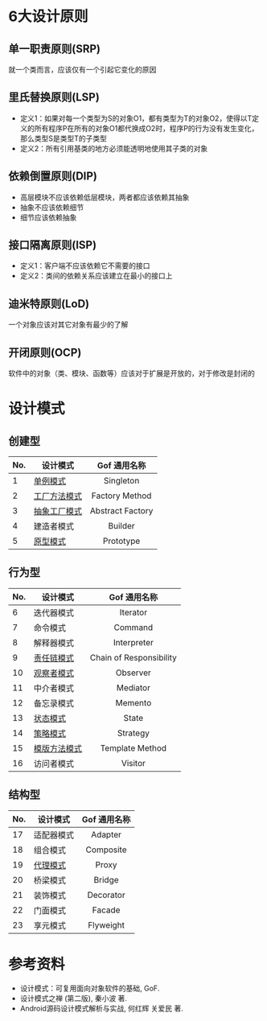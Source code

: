 # 6大设计原则

## 单一职责原则(SRP)

就一个类而言，应该仅有一个引起它变化的原因

## 里氏替换原则(LSP)

- 定义1：如果对每一个类型为S的对象O1，都有类型为T的对象O2，使得以T定义的所有程序P在所有的对象O1都代换成O2时，程序P的行为没有发生变化，那么类型S是类型T的子类型
- 定义2：所有引用基类的地方必须能透明地使用其子类的对象

## 依赖倒置原则(DIP)

- 高层模块不应该依赖低层模块，两者都应该依赖其抽象
- 抽象不应该依赖细节
- 细节应该依赖抽象

## 接口隔离原则(ISP)

- 定义1：客户端不应该依赖它不需要的接口
- 定义2：类间的依赖关系应该建立在最小的接口上

## 迪米特原则(LoD)

一个对象应该对其它对象有最少的了解

## 开闭原则(OCP)

软件中的对象（类、模块、函数等）应该对于扩展是开放的，对于修改是封闭的

# 设计模式

## 创建型

| No. | 设计模式 | Gof 通用名称 |
| ------- | ------- | :-------: |
| 1 | [单例模式](src/io/github/jingweiwang/DesignPatterns/singleton) | Singleton |
| 2 | [工厂方法模式](src/io/github/jingweiwang/DesignPatterns/factory) | Factory Method |
| 3 | [抽象工厂模式](src/io/github/jingweiwang/DesignPatterns/abstractFactory) | Abstract Factory |
| 4 | 建造者模式 | Builder |
| 5 | [原型模式](src/io/github/jingweiwang/DesignPatterns/prototype) | Prototype |

## 行为型

| No. | 设计模式 | Gof 通用名称 |
| ------- | ------- | :-------: |
| 6 | 迭代器模式 | Iterator |
| 7 | 命令模式 | Command |
| 8 | 解释器模式 | Interpreter |
| 9 | [责任链模式](src/io/github/jingweiwang/DesignPatterns/chain) | Chain of Responsibility |
| 10 | [观察者模式](src/io/github/jingweiwang/DesignPatterns/observer) | Observer |
| 11 | 中介者模式 | Mediator |
| 12 | 备忘录模式 | Memento |
| 13 | [状态模式](src/io/github/jingweiwang/DesignPatterns/state) | State |
| 14 | [策略模式](src/io/github/jingweiwang/DesignPatterns/strategy) | Strategy |
| 15 | [模版方法模式](src/io/github/jingweiwang/DesignPatterns/template) | Template Method |
| 16 | 访问者模式 | Visitor |

## 结构型

| No. | 设计模式 | Gof 通用名称 |
| ------- | ------- | :-------: |
| 17 | 适配器模式 | Adapter |
| 18 | 组合模式 | Composite |
| 19 | [代理模式](src/io/github/jingweiwang/DesignPatterns/proxy) | Proxy |
| 20 | 桥梁模式 | Bridge |
| 21 | 装饰模式 | Decorator |
| 22 | 门面模式 | Facade |
| 23 | 享元模式 | Flyweight |

# 参考资料

- 设计模式：可复用面向对象软件的基础, GoF.
- 设计模式之禅 (第二版), 秦小波 著.
- Android源码设计模式解析与实战, 何红辉 关爱民 著.

